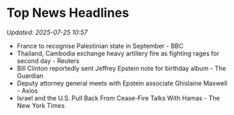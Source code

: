 # Top News Headlines

_Updated: 2025-07-25 10:57_

- France to recognise Palestinian state in September - BBC
- Thailand, Cambodia exchange heavy artillery fire as fighting rages for second day - Reuters
- Bill Clinton reportedly sent Jeffrey Epstein note for birthday album - The Guardian
- Deputy attorney general meets with Epstein associate Ghislaine Maxwell - Axios
- Israel and the U.S. Pull Back From Cease-Fire Talks With Hamas - The New York Times